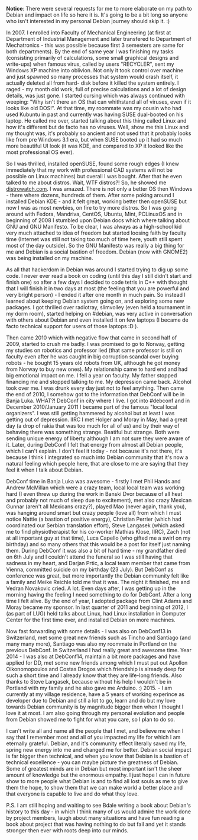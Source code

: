 <!-- 
.. title: My journey into Debian
.. slug: my-journey-into-debian
.. date: 2015-03-20 22:09:46 UTC+02:00
.. tags: journey, debian, life
.. link: 
.. description: 
.. type: text
-->

**Notice**: There were several requests for me to more elaborate on my path to Debian and impact on life so here it is. It's going to be a bit long so anyone who isn't interested in my personal Debian journey should skip it. :)

In 2007. I enrolled into Faculty of Mechanical Engineering (at first at
Department of Industrial Management and later transfered to Department of
Mechatronics - this was possible because first 3 semesters are same for both
departments). By the end of same year I was finishing my tasks (consisting
primarily of calculations, some small graphical designs and write-ups) when
famous virus, called by users "RECYCLER", sent my Windows XP machine into
oblivion. Not only it took control over machine and just spawned so many
processes that system would crash itself, it actually deleted all from hard-
disk before it killed the system entirely. I raged - my month old work, full
of precise calculations and a lot of design details, was just gone. I started
cursing which was always continued with weeping: "Why isn't there an OS that
can whithstand all of viruses, even if it looks like old DOS!". At that time,
my roommate was my cousin who had used Kubuntu in past and currently was
having SUSE dual-booted on his laptop. He called me over, started talking
about this thing called Linux and how it's different but de facto has no
viruses. Well, show me this Linux and my thought was, it's probably so ancient
and not used that it probably looks like from pre Windows 3.1 era, but when
SUSE booted up it had so much more beautiful UI look (it was KDE, and compared
to XP it looked like the most professional OS ever).

<!-- TEASER_END -->

So I was thrilled, installed openSUSE, found some rough edges (I knew
immediately that my work with professional CAD systems will not be possible on
Linux machines) but overall I was bought. After that he even talked to me
about distros. Wait, WTF distros?! So, he showed me
[distrowatch.com](http://distrowatch.com/). I was amazed. There is not only a
better OS then Windows - there where dozens, hundreds of them. After some
poking around I installed Debian KDE - and it felt great, working better then
openSUSE but now I was as most newbies, on fire to try more distros. So I was
going around with Fedora, Mandriva, CentOS, Ubuntu, Mint, PCLinuxOS and in
beginning of 2008 I stumbled upon Debian docs which where talking about GNU
and GNU Manifesto. To be clear, I was always as a high-school kid very much
attached to idea of freedom but started loosing faith by faculty time
(Internet was still not taking too much of time here, youth still spent most
of the day outside). So the GNU Manifesto was really a big thing for me and
Debian is a social bastion of freedom. Debian (now with GNOME2) was being
installed on my machine.

As all that hackerdom in Debian was around I started trying to dig up some
code. I never ever read a book on coding (until this day I still didn't start
and finish one) so after a few days I decided to code tetris in C++ with
thought that I will finish it in two days at most (the feeling that you are
powerful and very bright person) - I ended it after one month in much pain. So
instead I learned about keeping Debian system going on, and exploring some new
packages. I got thrilled over radiotray, slimvolley (even held a tournament in
my dorm room), started helping on #debian, was very active in conversation
with others about Debian and even installed it on few laptops (I became de
facto technical support for users of those laptops :D ).

Then came 2010 which with negative flow that came in second half of 2009,
started to crush me badly. I was promised to go to Norway, getting my studies
on robotics and professor lied (that same professor is still on faculty even
after he was caught in big corruption scandal over buying robots - he bought
15 years old robots from UK, although he got money from Norway to buy new
ones). My relationship came to hard end and had big emotional impact on me. I
fell a year on faculty. My father stopped financing me and stopped talking to
me. My depression came back. Alcohol took over me. I was drunk every day just
not to feel anything. Then came the end of 2010, I somehow got to the
information that DebConf will be in Banja Luka. WHAT?! DebConf in city where I
live. I got into #debconf and in December 2010/January 2011 I became part of
the famous "local local organizers". I was still getting hammered by alcohol
but at least I was getting out of depression. IIRC I met Holger and Moray in
May, had a great day (a drop of rakia that was too much for all of us) and by
their way of behaving there was something strange. Beatiful but strange. Both
were sending unique energy of liberty although I am not sure they were aware
of it. Later, during DebConf I felt that energy from almost all Debian people,
which I can't explain. I don't feel it today - not because it's not there,
it's because I think I integrated so much into Debian community that it's now
a natural feeling which people here, that are close to me are saying that they
feel it when I talk about Debian.

DebConf time in Banja Luka was awesome - firstly I met Phil Hands and Andrew
McMillan which were a crazy team, local local team was working hard (I even
threw up during the work in Banski Dvor because of all heat and probably not
much of sleep due to excitement), met also crazy Mexican Gunnar (aren't all
Mexicans crazy?), played Mao (never again, thank you), was hanging around
smart but crazy people (love all) from which I must notice Nattie (a bastion
of positive energy), Christian Perrier (which had coordinated our Serbian
translation effort), Steve Langasek (which asked me to find physiotherapist
for his co-worker Mathias Klose, IIRC), Zach (not at all important guy at that
time), Luca Capello (who gifted me a swirl on my birthday) and so many others
that this would be a post for itself just naming them. During DebConf it was
also a bit of hard time - my grandfather died on 6th July and I couldn't
attend the funeral so I was still having that sadness in my heart, and Darjan
Prtic, a local team member that came from Vienna, committed suicide on my
birthday (23 July). But DebConf as conference was great, but more importantly
the Debian community felt like a family and Meike Reichle told me that it was.
The night it finished, me and Vedran Novakovic cried. A lot. Even days after,
I was getting up in the morning having the feeling I need something to do for
DebConf. After a long time I felt alive. By the end of year, I adopted package
from Clint Adams and Moray became my sponsor. In last quarter of 2011 and
beginning of 2012, I (as part of LUG) held talks about Linux, had Linux
installation in Computer Center for the first time ever, and installed Debian
on more machines.

Now fast forwarding with some details - I was also on DebConf13 in
Switzerland, met some great new friends such as Tincho and Santiago (and many
many more), Santiago was also my roommate in Portland on the previous DebConf.
In Switzerland I had really great and awesome time. Year 2014 - I was also at
DebConf14, maintain a bit more packages and have applied for DD, met some new
friends among which I must put out Apollon Oikonomopoulos and Costas Drogos
which friendship is already deep for such a short time and I already know that
they are life-long friends. Also thanks to Steve Langasek, because without his
help I wouldn't be in Portland with my family and he also gave me Arduino. :)
2015. - I am currently at my village residence, have a 5 years of working
experince as developer due to Debian and still a lot to go, learn and do but
my love towards Debian community is by magnitude bigger then when I thought I
love it at most. I am also going through my personal evolution and people from
Debian showed me to fight for what you care, so I plan to do so.

I can't write all and name all the people that I met, and believe me when I
say that I remember most and all of you impacted my life for which I am
eternally grateful. Debian, and it's community effect literally saved my life,
spring new energy into me and changed me for better. Debian social impact is
far bigger then technical, and when you know that Debian is a bastion of
technical excellence - you can maybe picture the greatness of Debian. Some of
greatest minds are in Debian but most important isn't the sheer amount of
knowledge but the enormous empathy. I just hope I can in future show to more
people what Debian is and to find all lost souls as me to give them the hope,
to show them that we can make world a better place and that everyone is
capable to live and do what they love.

P.S. I am still hoping and waiting to see Bdale writing a book about Debian's
history to this day - in which I think many of us would admire the work done
by project members, laugh about many situations and have fun reading a book
about project that was having nothing to do but fail and yet it stands
stronger then ever with roots deep into our minds.
